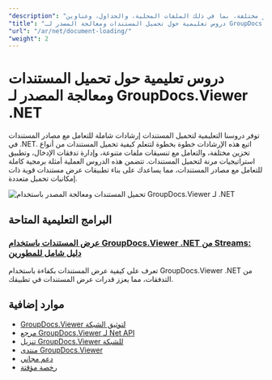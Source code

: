 ```yaml
---
"description": "تعرف على كيفية تحميل المستندات من مصادر مختلفة، بما في ذلك الملفات المحلية، والجداول، وعناوين URL، والتخزين السحابي باستخدام GroupDocs.Viewer لـ .NET."
"title": "دروس تعليمية حول تحميل المستندات ومعالجة المصدر لـ GroupDocs.Viewer .NET"
"url": "/ar/net/document-loading/"
"weight": 2
---
```


# دروس تعليمية حول تحميل المستندات ومعالجة المصدر لـ GroupDocs.Viewer .NET

توفر دروسنا التعليمية لتحميل المستندات إرشادات شاملة للتعامل مع مصادر المستندات في .NET. اتبع هذه الإرشادات خطوة بخطوة لتتعلم كيفية تحميل المستندات من أنواع تخزين مختلفة، والتعامل مع تنسيقات ملفات متنوعة، وإدارة تدفقات الإدخال، وتطبيق استراتيجيات مرنة لتحميل المستندات. تتضمن هذه الدروس العملية أمثلة برمجية كاملة للتعامل مع مصادر المستندات، مما يساعدك على بناء تطبيقات عرض مستندات قوية ذات إمكانيات تحميل متعددة.

![تحميل المستندات ومعالجة المصدر باستخدام GroupDocs.Viewer لـ .NET](/viewer/document-loading/image.png)

## البرامج التعليمية المتاحة

### [عرض المستندات باستخدام GroupDocs.Viewer .NET من Streams: دليل شامل للمطورين](./render-documents-groupdocs-viewer-net-streams/)
تعرف على كيفية عرض المستندات بكفاءة باستخدام GroupDocs.Viewer .NET من التدفقات، مما يعزز قدرات عرض المستندات في تطبيقك.

## موارد إضافية

- [GroupDocs.Viewer لتوثيق الشبكة](https://docs.groupdocs.com/viewer/net/)
- [مرجع GroupDocs.Viewer لـ Net API](https://reference.groupdocs.com/viewer/net/)
- [تنزيل GroupDocs.Viewer للشبكة](https://releases.groupdocs.com/viewer/net/)
- [منتدى GroupDocs.Viewer](https://forum.groupdocs.com/c/viewer/9)
- [دعم مجاني](https://forum.groupdocs.com/)
- [رخصة مؤقتة](https://purchase.groupdocs.com/temporary-license/)